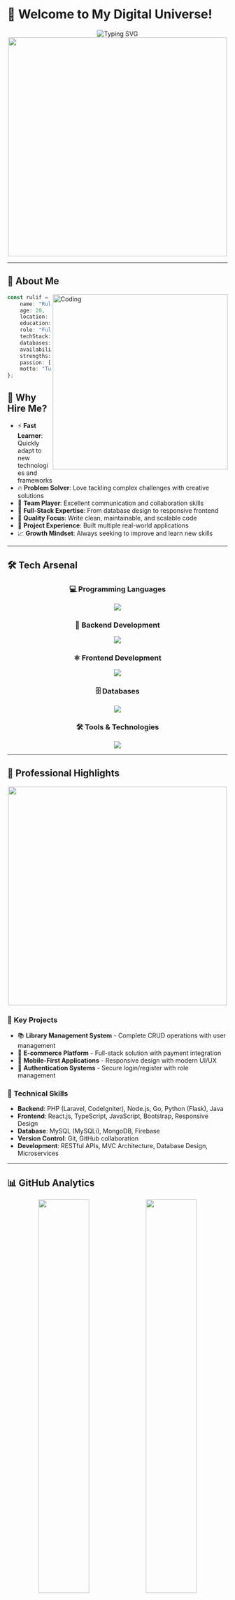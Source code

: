 # 🚀 Welcome to My Digital Universe!

<div align="center">
  <img src="https://readme-typing-svg.herokuapp.com/?font=Fira+Code&size=32&duration=2800&pause=2000&color=A9FEF7&center=true&vCenter=true&width=600&lines=Hey+there!+I'm+Rulif+Fadria+%F0%9F%91%8B;Full-Stack+Developer+%F0%9F%92%BB;Ready+for+New+Opportunities+%F0%9F%9A%80;Building+Amazing+Solutions+%F0%9F%8C%9F" alt="Typing SVG" />
</div>

<div align="center">
  <img src="https://user-images.githubusercontent.com/74038190/225813708-98b745f2-7d22-48cf-9150-083f1b00d6c9.gif" width="500">
</div>

---

## 🎯 About Me

<img align="right" alt="Coding" width="400" src="https://user-images.githubusercontent.com/74038190/229223263-cf2e4b07-2615-4f87-9c38-e37600f8381a.gif">

```typescript
const rulif = {
    name: "Rulif Fadria Nirwansyah",
    age: 20,
    location: "Bandung, Indonesia 🇮🇩",
    education: "Universitas Sangga Buana",
    role: "Full-Stack Developer",
    techStack: ["PHP", "TypeScript", "Java", "Go", "React"],
    databases: ["MySQL", "MongoDB", "Firebase"],
    availability: "Open to opportunities",
    strengths: ["Problem Solving", "Team Collaboration", "Fast Learning"],
    passion: ["Clean Code", "Innovation", "User Experience"],
    motto: "Turning ideas into digital reality! 💫"
};
```

## 🎯 Why Hire Me?

- ⚡ **Fast Learner**: Quickly adapt to new technologies and frameworks
- 🔥 **Problem Solver**: Love tackling complex challenges with creative solutions  
- 🤝 **Team Player**: Excellent communication and collaboration skills
- 📱 **Full-Stack Expertise**: From database design to responsive frontend
- 🎯 **Quality Focus**: Write clean, maintainable, and scalable code
- 🚀 **Project Experience**: Built multiple real-world applications
- 📈 **Growth Mindset**: Always seeking to improve and learn new skills

---

## 🛠️ Tech Arsenal

<div align="center">

### 💻 Programming Languages
<img src="https://skillicons.dev/icons?i=php,js,ts,python,java,go,html,css" />

### 🚀 Backend Development  
<img src="https://skillicons.dev/icons?i=laravel,nodejs,flask,go" />

### ⚛️ Frontend Development
<img src="https://skillicons.dev/icons?i=react,bootstrap,redux" />

### 🗄️ Databases
<img src="https://skillicons.dev/icons?i=mysql,mongodb,firebase" />

### 🛠️ Tools & Technologies
<img src="https://skillicons.dev/icons?i=git,github,vscode,figma,docker,postman" />

</div>

---

## 💼 Professional Highlights

<div align="center">
  <img src="https://user-images.githubusercontent.com/74038190/212284087-bbe7e430-757e-4901-90bf-4cd2ce3e1852.gif" width="500">
</div>

### 🎯 **Key Projects**
- 📚 **Library Management System** - Complete CRUD operations with user management
- 🛒 **E-commerce Platform** - Full-stack solution with payment integration
- 📱 **Mobile-First Applications** - Responsive design with modern UI/UX
- 🔐 **Authentication Systems** - Secure login/register with role management

### 🌟 **Technical Skills**
- **Backend**: PHP (Laravel, CodeIgniter), Node.js, Go, Python (Flask), Java
- **Frontend**: React.js, TypeScript, JavaScript, Bootstrap, Responsive Design
- **Database**: MySQL (MySQLi), MongoDB, Firebase
- **Version Control**: Git, GitHub collaboration
- **Development**: RESTful APIs, MVC Architecture, Database Design, Microservices

---

## 📊 GitHub Analytics

<div align="center">
  <img width="48%" src="https://github-readme-stats.vercel.app/api?username=rulifcode&show_icons=true&theme=tokyonight&hide_border=true" />
  <img width="48%" src="https://github-readme-streak-stats.herokuapp.com/?user=rulifcode&theme=tokyonight&hide_border=true" />
</div>

<div align="center">
  <img src="https://github-readme-stats.vercel.app/api/top-langs/?username=rulifcode&layout=compact&theme=tokyonight&hide_border=true" />
</div>

---

## 🏆 GitHub Trophies

<div align="center">
  <img src="https://github-profile-trophy.vercel.app/?username=rulifcode&theme=tokyonight&no-frame=true&row=2&column=4" />
</div>

---

## 📈 Contribution Activity

<div align="center">
  <img src="https://github-readme-activity-graph.vercel.app/graph?username=rulifcode&theme=tokyo-night&hide_border=true&area=true" />
</div>

---

## 🎯 What I'm Looking For

<div align="center">
  <img src="https://user-images.githubusercontent.com/74038190/212284158-e840e285-664b-44d7-b79b-e264b5e54825.gif" width="400">
</div>

- 💼 **Full-Stack Developer** positions
- 🌱 **Junior to Mid-level** opportunities  
- 🏢 **Tech companies** with growth opportunities
- 🤝 **Collaborative teams** that value innovation
- 📚 **Continuous learning** environment
- 🌏 **Remote or Bandung-based** positions

---

## 🏅 Certifications & Achievements

<div align="center">
  <img src="https://user-images.githubusercontent.com/74038190/212284158-e840e285-664b-44d7-b79b-e264b5e54825.gif" width="400">
</div>

### 📜 **Professional Certifications**

[![HP Life Data Science](https://img.shields.io/badge/HP_Life-Data_Science-0096D6?style=for-the-badge&logo=hp&logoColor=white)](https://www.life-global.org/)
[![IBM Granite](https://img.shields.io/badge/IBM-Code_Generation_&_Optimization-1261FE?style=for-the-badge&logo=ibm&logoColor=white)](https://www.ibm.com/granite)
[![Hactiv8 Golang](https://img.shields.io/badge/Hactiv8-Backend_Golang-00ADD8?style=for-the-badge&logo=go&logoColor=white)](https://www.hacktiv8.com/)

### 🎓 **Program Completions**

[![Magenta BUMN](https://img.shields.io/badge/Magenta_BUMN-Learning_Management_System-FF6B35?style=for-the-badge&logo=graduation-cap&logoColor=white)](https://magenta-academy.com/)
[![Skill Academy](https://img.shields.io/badge/Skill_Academy-Microsoft_Excel_Basic-217346?style=for-the-badge&logo=microsoft-excel&logoColor=white)](https://skillacademy.com/)

### 💼 **Internship & Work Experience**

[![PT Cakrawala Global Yaksa](https://img.shields.io/badge/PT_Cakrawala_Global_Yaksa-PKL_Certificate-2E8B57?style=for-the-badge&logo=building&logoColor=white)](#)
[![SMK Negeri 1 Cisarua](https://img.shields.io/badge/SMK_N_1_Cisarua-Industrial_Internship-4169E1?style=for-the-badge&logo=school&logoColor=white)](#)

### 🏆 **Key Achievements**

- 🧠 **Data Science Certified** - HP Life Global Learning Platform
- 🤖 **AI/ML Specialized** - IBM Granite Code Generation & Optimization  
- 🐹 **Backend Developer** - Golang Certificate from Hactiv8
- 🏢 **Corporate Learning** - Magenta BUMN Digital Transformation Program
- 📊 **Business Skills** - Microsoft Excel Advanced Proficiency
- 💼 **Industry Experience** - Completed professional internship at PT. Cakrawala Global Yaksa
- 🎓 **Academic Integration** - Vocational school industry collaboration program

### 📈 **Technical Specializations**
- **Data Science & Analytics** (HP Life Program)
- **AI Code Generation** (IBM Granite Technology)
- **Backend Development** (Golang - Hactiv8)
- **Enterprise Systems** (Magenta BUMN LMS)
- **Business Intelligence** (Microsoft Excel)

> **💡 Fun Fact:** Combination of Data Science + Backend Development + AI makes me a unique **Full-Stack Data Engineer**!

---

## 🌐 Let's Connect!

<div align="center">
  
[![LinkedIn](https://img.shields.io/badge/LinkedIn-0077B5?style=for-the-badge&logo=linkedin&logoColor=white)](https://linkedin.com/in/www.linkedin.com/in/ruliffadrian)
[![Instagram](https://img.shields.io/badge/Instagram-E4405F?style=for-the-badge&logo=instagram&logoColor=white)](https://instagram.com/ruliffadrian)
[![GitHub](https://img.shields.io/badge/GitHub-100000?style=for-the-badge&logo=github&logoColor=white)](https://github.com/rulifcode)
[![Email](https://img.shields.io/badge/Email-D14836?style=for-the-badge&logo=gmail&logoColor=white)](mailto:ruliffax@gmail.com)

</div>

---

## 💫 Fun Facts & Personal Touch

<div align="center">
  <img src="https://user-images.githubusercontent.com/74038190/212284100-561aa473-3905-4a80-b561-0d28506553ee.gif" width="600">
</div>

- 🎓 **Active Computer Science Student** at Universitas Sangga Buana
- 📚 **Library System Enthusiast** - Built multiple management systems
- 🌱 **Daily Learner** - Always exploring new technologies
- ☕ **Coffee Powered** - Best debugging happens with good coffee
- 🎯 **Open Source Contributor** - Giving back to the community
- 🏀 **Work-Life Balance** - Coding by day, sports by evening
- 🎵 **Music Lover** - Coding playlist always ready!

---

## 📞 Ready to Collaborate?

<div align="center">
  <img src="https://user-images.githubusercontent.com/74038190/221352975-94759904-aa4c-4032-a8ab-b546efb9c478.gif" width="400">
</div>

**I'm currently available for:**
- 💼 Full-time opportunities
- 🤝 Freelance projects  
- 👥 Collaborative development
- 🎯 Internship programs
- 📚 Knowledge sharing sessions

**Response Time:** Usually within 24 hours ⚡

---

<div align="center">
  <img src="https://capsule-render.vercel.app/api?type=waving&color=gradient&height=100&section=footer" />
</div>

<div align="center">
  
### 🌟 "Great code is not just written, it's crafted with passion" 🌟
### 💼 Open for Opportunities | 🚀 Ready to Build Amazing Things

<img src="https://komarev.com/ghpvc/?username=rulifcode&label=Profile%20Views&color=brightgreen&style=flat-square" />

**Let's build something amazing together! 🚀**

</div>
